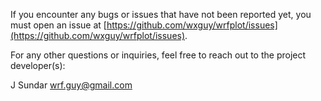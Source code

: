 If you encounter any bugs or issues that have not been reported yet, you must 
open an issue at [https://github.com/wxguy/wrfplot/issues](https://github.com/wxguy/wrfplot/issues).

For any other questions or inquiries, feel free to reach out to the project developer(s):

J Sundar <wrf.guy@gmail.com>
